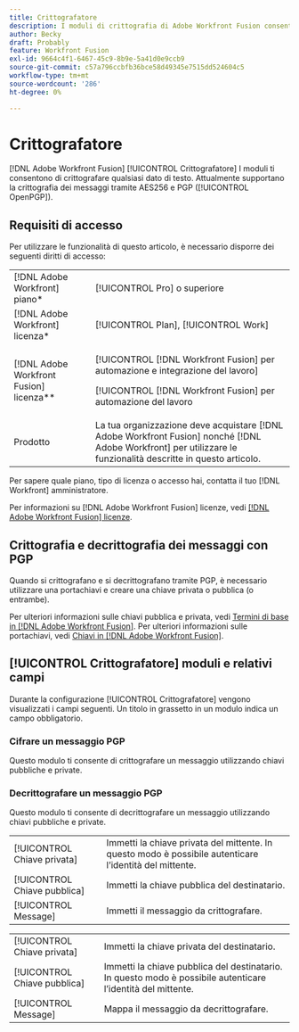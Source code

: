 ```yaml
---
title: Crittografatore
description: I moduli di crittografia di Adobe Workfront Fusion consentono di crittografare qualsiasi dato di testo. Attualmente supportano la crittografia dei messaggi tramite AES256 e PGP (OpenPGP).
author: Becky
draft: Probably
feature: Workfront Fusion
exl-id: 9664c4f1-6467-45c9-8b9e-5a41d0e9ccb9
source-git-commit: c57a796ccbfb36bce58d49345e7515dd524604c5
workflow-type: tm+mt
source-wordcount: '286'
ht-degree: 0%

---
```


# Crittografatore

[!DNL Adobe Workfront Fusion] [!UICONTROL Crittografatore] I moduli ti consentono di crittografare qualsiasi dato di testo. Attualmente supportano la crittografia dei messaggi tramite AES256 e PGP ([!UICONTROL OpenPGP]).

## Requisiti di accesso

Per utilizzare le funzionalità di questo articolo, è necessario disporre dei seguenti diritti di accesso:

<table style="table-layout:auto"> 
 <col> 
 <col> 
 <tbody> 
  <tr> 
   <td role="rowheader">[!DNL Adobe Workfront] piano*</td>
  <td> <p>[!UICONTROL Pro] o superiore</p> </td>
  </tr> 
  <tr data-mc-conditions=""> 
   <td role="rowheader">[!DNL Adobe Workfront] licenza*</td>
   <td> <p>[!UICONTROL Plan], [!UICONTROL Work]</p> </td> 
  </tr> 
  <tr> 
   <td role="rowheader">[!DNL Adobe Workfront Fusion] licenza**</td> 
   <td> <p>[!UICONTROL [!DNL Workfront Fusion] per automazione e integrazione del lavoro] </p>   <p>[!UICONTROL [!DNL Workfront Fusion] per automazione del lavoro</p>  </td> 
  </tr> 
  <tr> 
   <td role="rowheader">Prodotto</td> 
   <td>La tua organizzazione deve acquistare [!DNL Adobe Workfront Fusion] nonché [!DNL Adobe Workfront] per utilizzare le funzionalità descritte in questo articolo.</td> 
  </tr> 
 </tbody> 
</table>

Per sapere quale piano, tipo di licenza o accesso hai, contatta il tuo [!DNL Workfront] amministratore.

Per informazioni su [!DNL Adobe Workfront Fusion] licenze, vedi [[!DNL Adobe Workfront Fusion] licenze](../../workfront-fusion/get-started/license-automation-vs-integration.md).

## Crittografia e decrittografia dei messaggi con PGP

Quando si crittografano e si decrittografano tramite PGP, è necessario utilizzare una portachiavi e creare una chiave privata o pubblica (o entrambe).

Per ulteriori informazioni sulle chiavi pubblica e privata, vedi [Termini di base in [!DNL Adobe Workfront Fusion]](../../workfront-fusion/get-started/basic-terms.md). Per ulteriori informazioni sulle portachiavi, vedi [Chiavi in [!DNL Adobe Workfront Fusion]](../../workfront-fusion/connections/keys.md).

## [!UICONTROL Crittografatore] moduli e relativi campi

Durante la configurazione [!UICONTROL Crittografatore] vengono visualizzati i campi seguenti. Un titolo in grassetto in un modulo indica un campo obbligatorio.

### Cifrare un messaggio PGP

Questo modulo ti consente di crittografare un messaggio utilizzando chiavi pubbliche e private.

<table style="table-layout:auto">
    <tr>
        <td>[!UICONTROL Chiave privata]</td>
        <td>Immetti la chiave privata del mittente. In questo modo è possibile autenticare l’identità del mittente.</td>
    </tr>
    <tr>
        <td>[!UICONTROL Chiave pubblica]</td>
        <td>Immetti la chiave pubblica del destinatario.</td>
    </tr>
    <tr>
        <td>[!UICONTROL Message]</td>
        <td>Immetti il messaggio da crittografare.</td>
    </tr>

### Decrittografare un messaggio PGP

Questo modulo ti consente di decrittografare un messaggio utilizzando chiavi pubbliche e private.

<table style="table-layout:auto">
    <tr>
        <td>[!UICONTROL Chiave privata]</td>
        <td>Immetti la chiave privata del destinatario.</td>
    </tr>
    <tr>
        <td>[!UICONTROL Chiave pubblica]</td>
        <td>Immetti la chiave pubblica del destinatario. In questo modo è possibile autenticare l’identità del mittente.</td>
    </tr>
    <tr>
        <td>[!UICONTROL Message]</td>
        <td>Mappa il messaggio da decrittografare.</td>
    </tr>
</table>
